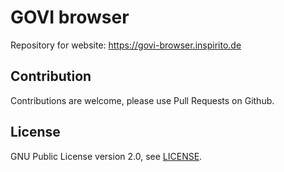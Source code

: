 # GOVI browser

Repository for website: https://govi-browser.inspirito.de

## Contribution

Contributions are welcome, please use Pull Requests on Github.

## License

GNU Public License version 2.0, see [LICENSE](./LICENSE).